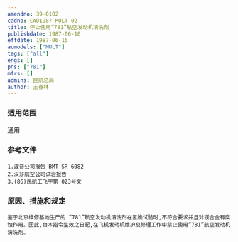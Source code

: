 ```yaml
---
amendno: 39-0102  
cadno: CAD1987-MULT-02  
title: 停止使用“781”航空发动机清洗剂  
publishdate: 1987-06-10  
effdate: 1987-06-15  
acmodels: ["MULT"]  
tags: ["all"]  
engs: []  
pns: ["781"]  
mfrs: []  
admins: 民航总局  
author: 王春林  
---
```

  
### 适用范围  
通用  
  
<!--more-->  
### 参考文件  
    1.波音公司报告 BMT-SR-6082  
    2.汉莎航空公司试验报告  
    3.(86)民航工飞字第 023号文  
  
### 原因、措施和规定  
    鉴于北京维修基地生产的 “781”航空发动机清洗剂在氢脆试验时,不符合要求并且对镁合金有腐蚀作用。因此,自本指令生效之日起,在飞机发动机维护及修理工作中禁止使用“781”航空发动机清洗剂。  
